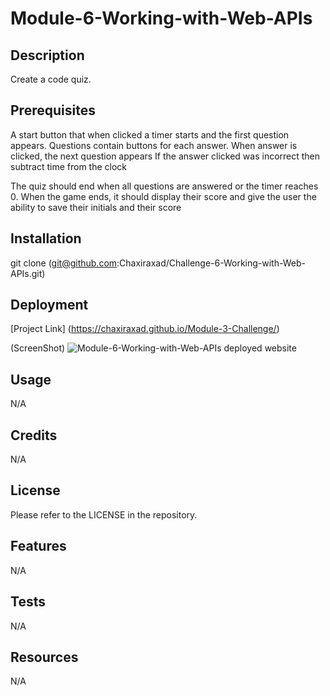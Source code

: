 # Module-6-Working-with-Web-APIs


## Description
Create a code quiz.

## Prerequisites
A start button that when clicked a timer starts and the first question appears.
    Questions contain buttons for each answer.
    When answer is clicked, the next question appears
    If the answer clicked was incorrect then subtract time from the clock

The quiz should end when all questions are answered or the timer reaches 0.
    When the game ends, it should display their score and give the user the ability to save their initials and their score


## Installation
 git clone (git@github.com:Chaxiraxad/Challenge-6-Working-with-Web-APIs.git)


## Deployment
[Project Link] (https://chaxiraxad.github.io/Module-3-Challenge/)

(ScreenShot) ![Module-6-Working-with-Web-APIs deployed website](./Images/Module3Challenge_deployed.jpg)

## Usage
N/A

## Credits
N/A


## License
Please refer to the LICENSE in the repository.


## Features
N/A


## Tests
N/A

## Resources
N/A